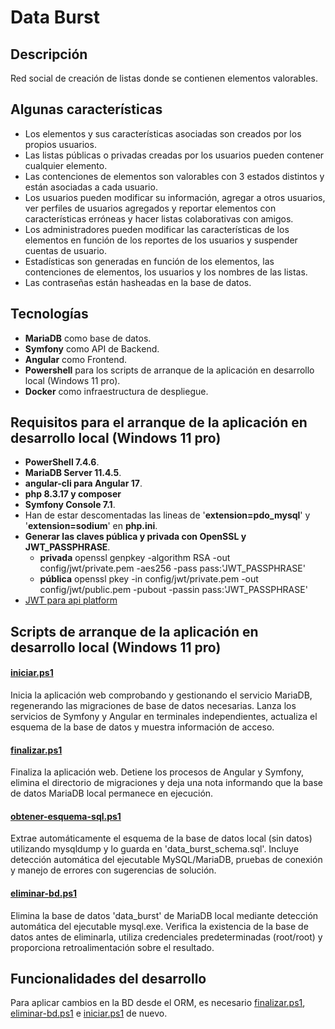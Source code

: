 # Data Burst

## Descripción

Red social de creación de listas donde se contienen elementos valorables.

## Algunas características

- Los elementos y sus características asociadas son creados por los propios usuarios.
- Las listas públicas o privadas creadas por los usuarios pueden contener cualquier elemento.
- Las contenciones de elementos son valorables con 3 estados distintos y están asociadas a cada usuario.
- Los usuarios pueden modificar su información, agregar a otros usuarios, ver perfiles de usuarios agregados y reportar elementos con características erróneas y hacer listas colaborativas con amigos.
- Los administradores pueden modificar las características de los elementos en función de los reportes de los usuarios y suspender cuentas de usuario.
- Estadísticas son generadas en función de los elementos, las contenciones de elementos, los usuarios y los nombres de las listas.
- Las contraseñas están hasheadas en la base de datos.

## Tecnologías

- **MariaDB** como base de datos.
- **Symfony** como API de Backend.
- **Angular** como Frontend.
- **Powershell** para los scripts de arranque de la aplicación en desarrollo local (Windows 11 pro).
- **Docker** como infraestructura de despliegue.

## Requisitos para el arranque de la aplicación en desarrollo local (Windows 11 pro)

- **PowerShell 7.4.6**.
- **MariaDB Server 11.4.5**.
- **angular-cli para Angular 17**.
- **php 8.3.17 y composer**
- **Symfony Console 7.1**.
- Han de estar descomentadas las lineas de '**extension=pdo_mysql**' y '**extension=sodium**' en **php.ini**.
- **Generar las claves pública y privada con OpenSSL y JWT_PASSPHRASE**.
  - **privada** openssl genpkey -algorithm RSA -out config/jwt/private.pem -aes256 -pass pass:'JWT_PASSPHRASE'
  - **pública** openssl pkey -in config/jwt/private.pem -out config/jwt/public.pem -pubout -passin pass:'JWT_PASSPHRASE'
- [JWT para api platform](https://api-platform.com/docs/core/jwt/)

## Scripts de arranque de la aplicación en desarrollo local (Windows 11 pro)

#### [iniciar.ps1](https://github.com/ignacioserranorodriguez/DataBurst/blob/main/iniciar.ps1)

Inicia la aplicación web comprobando y gestionando el servicio MariaDB, regenerando las migraciones de base de datos necesarias. Lanza los servicios de Symfony y Angular en terminales independientes, actualiza el esquema de la base de datos y muestra información de acceso.

#### [finalizar.ps1](https://github.com/ignacioserranorodriguez/DataBurst/blob/main/finalizar.ps1)

Finaliza la aplicación web. Detiene los procesos de Angular y Symfony, elimina el directorio de migraciones y deja una nota informando que la base de datos MariaDB local permanece en ejecución.

#### [obtener-esquema-sql.ps1](https://github.com/ignacioserranorodriguez/DataBurst/blob/main/obtener-esquema-sql.ps1)

Extrae automáticamente el esquema de la base de datos local (sin datos) utilizando mysqldump y lo guarda en 'data_burst_schema.sql'. Incluye detección automática del ejecutable MySQL/MariaDB, pruebas de conexión y manejo de errores con sugerencias de solución.

#### [eliminar-bd.ps1](https://github.com/ignacioserranorodriguez/DataBurst/blob/main/eliminar-bd.ps1)

Elimina la base de datos 'data_burst' de MariaDB local mediante detección automática del ejecutable mysql.exe. Verifica la existencia de la base de datos antes de eliminarla, utiliza credenciales predeterminadas (root/root) y proporciona retroalimentación sobre el resultado.

## Funcionalidades del desarrollo

Para aplicar cambios en la BD desde el ORM, es necesario [finalizar.ps1](https://github.com/ignacioserranorodriguez/DataBurst/blob/main/finalizar.ps1), [eliminar-bd.ps1](https://github.com/ignacioserranorodriguez/DataBurst/blob/main/eliminar-bd.ps1) e [iniciar.ps1](https://github.com/ignacioserranorodriguez/DataBurst/blob/main/iniciar.ps1) de nuevo.
